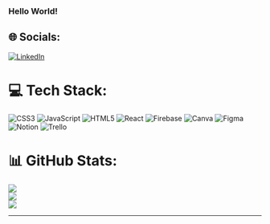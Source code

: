 ### Hello World! 

<!--
- 🔭 I’m currently working on a React Project called Burguer Queen - API Client
- 🌱 I’m currently learning Javascript/React
- 👯 I’m looking to collaborate on web develpment projects
- ⚡ Fun fact: 
-->


## 🌐 Socials:
[![LinkedIn](https://img.shields.io/badge/LinkedIn-%230077B5.svg?logo=linkedin&logoColor=white)](https://linkedin.com/in/www.linkedin.com/in/sara-akemi-watanabe) 

# 💻 Tech Stack:
![CSS3](https://img.shields.io/badge/css3-%231572B6.svg?style=plastic&logo=css3&logoColor=white) ![JavaScript](https://img.shields.io/badge/javascript-%23323330.svg?style=plastic&logo=javascript&logoColor=%23F7DF1E) ![HTML5](https://img.shields.io/badge/html5-%23E34F26.svg?style=plastic&logo=html5&logoColor=white) ![React](https://img.shields.io/badge/react-%2320232a.svg?style=plastic&logo=react&logoColor=%2361DAFB) ![Firebase](https://img.shields.io/badge/firebase-%23039BE5.svg?style=plastic&logo=firebase) ![Canva](https://img.shields.io/badge/Canva-%2300C4CC.svg?style=plastic&logo=Canva&logoColor=white) 	![Figma](https://img.shields.io/badge/figma-%23F24E1E.svg?style=plastic&logo=figma&logoColor=white) ![Notion](https://img.shields.io/badge/Notion-%23000000.svg?style=plastic&logo=notion&logoColor=white) ![Trello](https://img.shields.io/badge/Trello-%23026AA7.svg?style=plastic&logo=Trello&logoColor=white)
# 📊 GitHub Stats:
![](https://github-readme-stats.vercel.app/api?username=SaraAWatanabe&theme=vue-dark&hide_border=false&include_all_commits=true&count_private=false)<br/>
![](https://github-readme-streak-stats.herokuapp.com/?user=SaraAWatanabe&theme=vue-dark&hide_border=false)<br/>
![](https://github-readme-stats.vercel.app/api/top-langs/?username=SaraAWatanabe&theme=vue-dark&hide_border=false&include_all_commits=true&count_private=false&layout=compact)

---
